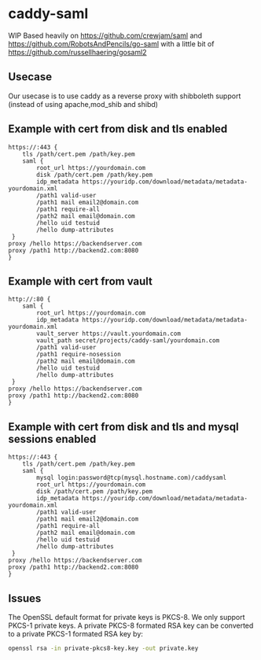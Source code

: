 # caddy-saml

WIP
Based heavily on https://github.com/crewjam/saml and https://github.com/RobotsAndPencils/go-saml with a little bit of https://github.com/russellhaering/gosaml2

## Usecase
Our usecase is to use caddy as a reverse proxy with shibboleth support (instead of using apache,mod_shib and shibd)

## Example with cert from disk and tls enabled
```
https://:443 {
    tls /path/cert.pem /path/key.pem
    saml {
        root_url https://yourdomain.com
        disk /path/cert.pem /path/key.pem
        idp_metadata https://youridp.com/download/metadata/metadata-yourdomain.xml
        /path1 valid-user
        /path1 mail email2@domain.com
        /path1 require-all
        /path2 mail email@domain.com
        /hello uid testuid
        /hello dump-attributes
 }
proxy /hello https://backendserver.com
proxy /path1 http://backend2.com:8080
}
```


## Example with cert from vault
```
http://:80 {
    saml {
        root_url https://yourdomain.com
        idp_metadata https://youridp.com/download/metadata/metadata-yourdomain.xml
        vault_server https://vault.yourdomain.com
        vault_path secret/projects/caddy-saml/yourdomain.com
        /path1 valid-user
        /path1 require-nosession
        /path2 mail email@domain.com
        /hello uid testuid
        /hello dump-attributes
 }
proxy /hello https://backendserver.com
proxy /path1 http://backend2.com:8080
}
```

## Example with cert from disk and tls and mysql sessions enabled
```
https://:443 {
    tls /path/cert.pem /path/key.pem
    saml {
        mysql login:password@tcp(mysql.hostname.com)/caddysaml
        root_url https://yourdomain.com
        disk /path/cert.pem /path/key.pem
        idp_metadata https://youridp.com/download/metadata/metadata-yourdomain.xml
        /path1 valid-user
        /path1 mail email2@domain.com
        /path1 require-all
        /path2 mail email@domain.com
        /hello uid testuid
        /hello dump-attributes
 }
proxy /hello https://backendserver.com
proxy /path1 http://backend2.com:8080
}
```



## Issues
The OpenSSL default format for private keys is PKCS-8. We only support PKCS-1 private keys.
A private PKCS-8 formated RSA key can be converted to a private PKCS-1 formated RSA key by:

```sh
openssl rsa -in private-pkcs8-key.key -out private.key
```  
